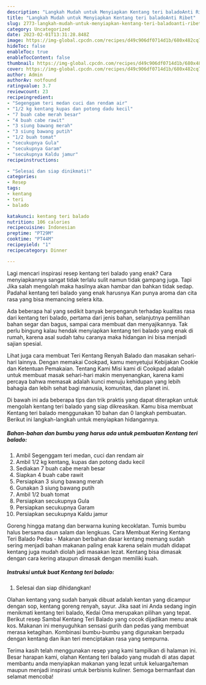 ```yaml
---
description: "Langkah Mudah untuk Menyiapkan Kentang teri baladoAnti Ribet"
title: "Langkah Mudah untuk Menyiapkan Kentang teri baladoAnti Ribet"
slug: 2773-langkah-mudah-untuk-menyiapkan-kentang-teri-baladoanti-ribet
category: Uncategorized
date: 2023-02-01T13:31:28.848Z
image: https://img-global.cpcdn.com/recipes/d49c906df0714d1b/680x482cq70/kentang-teri-balado-foto-resep-utama.jpg
hideToc: false
enableToc: true
enableTocContent: false
thumbnail: https://img-global.cpcdn.com/recipes/d49c906df0714d1b/680x482cq70/kentang-teri-balado-foto-resep-utama.jpg
cover: https://img-global.cpcdn.com/recipes/d49c906df0714d1b/680x482cq70/kentang-teri-balado-foto-resep-utama.jpg
author: Admin
authorAv: notfound
ratingvalue: 3.7
reviewcount: 23
recipeingredient:
- "Segenggam teri medan cuci dan rendam air"
- "1/2 kg kentang kupas dan potong dadu kecil"
- "7 buah cabe merah besar"
- "4 buah cabe rawit"
- "3 siung bawang merah"
- "3 siung bawang putih"
- "1/2 buah tomat"
- "secukupnya Gula"
- "secukupnya Garam"
- "secukupnya Kaldu jamur"
recipeinstructions:

- "Selesai dan siap dinikmati!"
categories:
- Resep
tags:
- kentang
- teri
- balado

katakunci: kentang teri balado 
nutrition: 106 calories
recipecuisine: Indonesian
preptime: "PT29M"
cooktime: "PT44M"
recipeyield: "1"
recipecategory: Dinner

---
```



Lagi mencari inspirasi resep kentang teri balado yang enak? Cara menyiapkannya sangat tidak terlalu sulit namun tidak gampang juga. Tapi Jika salah mengolah maka hasilnya akan hambar dan bahkan tidak sedap. Padahal kentang teri balado yang enak harusnya Kan punya aroma dan cita rasa yang bisa memancing selera kita.


Ada beberapa hal yang sedikit banyak berpengaruh terhadap kualitas rasa dari kentang teri balado, pertama dari jenis bahan, selanjutnya pemilihan bahan segar dan bagus, sampai cara membuat dan menyajikannya. Tak perlu bingung kalau hendak menyiapkan kentang teri balado yang enak di rumah, karena asal sudah tahu caranya maka hidangan ini bisa menjadi sajian spesial.

Lihat juga cara membuat Teri Kentang Renyah Balado dan masakan sehari-hari lainnya. Dengan memakai Cookpad, kamu menyetujui Kebijakan Cookie dan Ketentuan Pemakaian. Tentang Kami Misi kami di Cookpad adalah untuk membuat masak sehari-hari makin menyenangkan, karena kami percaya bahwa memasak adalah kunci menuju kehidupan yang lebih bahagia dan lebih sehat bagi manusia, komunitas, dan planet ini.


Di bawah ini ada beberapa tips dan trik praktis yang dapat diterapkan untuk mengolah kentang teri balado yang siap dikreasikan. Kamu bisa membuat Kentang teri balado menggunakan 10 bahan dan 0 langkah pembuatan. Berikut ini langkah-langkah untuk menyiapkan hidangannya.

<!--inarticleads1-->

##### Bahan-bahan dan bumbu yang harus ada untuk pembuatan Kentang teri balado:

1. Ambil Segenggam teri medan, cuci dan rendam air
1. Ambil 1/2 kg kentang, kupas dan potong dadu kecil
1. Sediakan 7 buah cabe merah besar
1. Siapkan 4 buah cabe rawit
1. Persiapkan 3 siung bawang merah
1. Gunakan 3 siung bawang putih
1. Ambil 1/2 buah tomat
1. Persiapkan secukupnya Gula
1. Persiapkan secukupnya Garam
1. Persiapkan secukupnya Kaldu jamur


Goreng hingga matang dan berwarna kuning kecoklatan. Tumis bumbu halus bersama daun salam dan lengkuas. Cara Membuat Kering Kentang Teri Balado Pedas - Makanan berbahan dasar kentang memang sudah sering menjadi bahan makanan paling enak karena selain mudah didapat kentang juga mudah diolah jadi masakan lezat. Kentang bisa dimasak dengan cara kering ataupun dimasak dengan memiliki kuah. 

<!--inarticleads2-->

##### Instruksi untuk buat Kentang teri balado:


1. Selesai dan siap dihidangkan!

Olahan kentang yang sudah banyak dibuat adalah kentan yang dicampur dengan sop, kentang goreng renyah, sayur. Jika saat ini Anda sedang ingin menikmati kentang teri balado, Kedai Oma merupakan pilihan yang tepat. Berikut resep Sambal Kentang Teri Balado yang cocok dijadikan menu anak kos. Makanan ini menyuguhkan sensasi gurih dan pedas yang membuat merasa ketagihan. Kombinasi bumbu-bumbu yang digunakan berpadu dengan kentang dan ikan teri menciptakan rasa yang sempurna. 

Terima kasih telah menggunakan resep yang kami tampilkan di halaman ini. Besar harapan kami, olahan Kentang teri balado yang mudah di atas dapat membantu anda menyiapkan makanan yang lezat untuk keluarga/teman maupun menjadi inspirasi untuk berbisnis kuliner. Semoga bermanfaat dan selamat mencoba!
